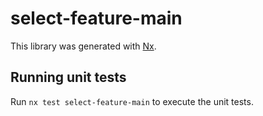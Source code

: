 # select-feature-main

This library was generated with [Nx](https://nx.dev).

## Running unit tests

Run `nx test select-feature-main` to execute the unit tests.

